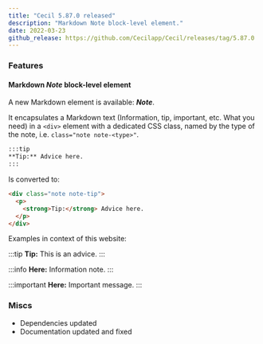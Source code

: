 ```yaml
---
title: "Cecil 5.87.0 released"
description: "Markdown Note block-level element."
date: 2022-03-23
github_release: https://github.com/Cecilapp/Cecil/releases/tag/5.87.0
---
```


### Features

#### Markdown _Note_ block-level element

A new Markdown element is available: **_Note_**.

It encapsulates a Markdown text (Information, tip, important, etc. What you need) in a `<div>` element with a dedicated CSS class, named by the type of the note, i.e. `class="note note-<type>"`.

```markdown
:::tip
**Tip:** Advice here.
:::
```

Is converted to:

```html
<div class="note note-tip">
  <p>
    <strong>Tip:</strong> Advice here.
  </p>
</div>
```

Examples in context of this website:

:::tip
**Tip:** This is an advice.
:::

:::info
**Here:** Information note.
:::

:::important
**Here:** Important message.
:::

### Miscs

- Dependencies updated
- Documentation updated and fixed

